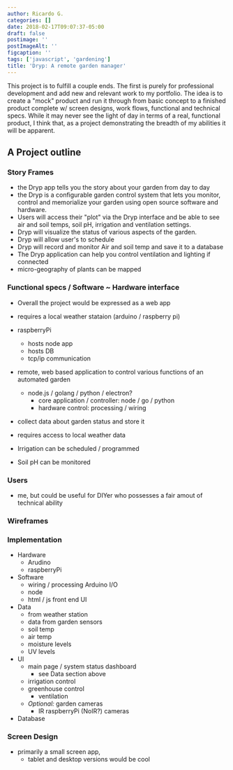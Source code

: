 ```yaml
---
author: Ricardo G.
categories: []
date: 2018-02-17T09:07:37-05:00
draft: false
postimage: ''
postImageAlt: ''
figcaption: ''
tags: ['javascript', 'gardening']
title: 'Dryp: A remote garden manager'
---
```


This project is to fulfill a couple ends. The first is purely for professional development and add new and relevant work to my portfolio. The idea is to create a "mock" product and run it through from basic concept to a finished product complete w/ screen designs, work flows, functional and technical specs. While it may never see the light of day in terms of a real, functional product, I think that, as a project demonstrating the breadth of my abilities it will be apparent.

<!--more-->

## A Project outline

### Story Frames

- the Dryp app tells you the story about your garden from day to day
- the Dryp is a configurable garden control system that lets you monitor, control and memorialize your garden using open source software and hardware.
- Users will access their "plot" via the Dryp interface and be able to see air and soil temps, soil pH, irrigation and ventilation settings.
- Dryp will visualize the status of various aspects of the garden.
- Dryp will allow user's to schedule
- Dryp will record and monitor Air and soil temp and save it to a database
- The Dryp application can help you control ventilation and lighting if connected
- micro-geography of plants can be mapped

### Functional specs / Software ~ Hardware interface

- Overall the project would be expressed as a web app
- requires a local weather stataion (arduino / raspberry pi)
- raspberryPi
  - hosts node app
  - hosts DB
  - tcp/ip communication
- remote, web based application to control various functions of an automated garden
  - node.js / golang / python / electron?
    - core application / controller: node / go / python
    - hardware control: processing / wiring
- collect data about garden status and store it
- requires access to local weather data

- Irrigation can be scheduled / programmed
- Soil pH can be monitored

### Users

- me, but could be useful for DIYer who possesses a fair amout of technical ability

### Wireframes

### Implementation

- Hardware
  - Arudino
  - raspberryPi
- Software
  - wiring / processing Arduino I/O
  - node
  - html / js front end UI
- Data
  - from weather station
  - data from garden sensors
  - soil temp
  - air temp
  - moisture levels
  - UV levels
- UI
  - main page / system status dashboard
    - see Data section above
  - irrigation control
  - greenhouse control
    - ventilation
  - _Optional:_ garden cameras
    - IR raspberryPi (NoIR?) cameras
- Database

### Screen Design

- primarily a small screen app,
  - tablet and desktop versions would be cool
